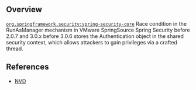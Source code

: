 ## Overview
[`org.springframework.security:spring-security-core`](http://search.maven.org/#search%7Cga%7C1%7Ca%3A%22spring-security-core%22)
Race condition in the RunAsManager mechanism in VMware SpringSource Spring Security before 2.0.7 and 3.0.x before 3.0.6 stores the Authentication object in the shared security context, which allows attackers to gain privileges via a crafted thread.

## References
- [NVD](https://web.nvd.nist.gov/view/vuln/detail?vulnId=CVE-2011-2731)